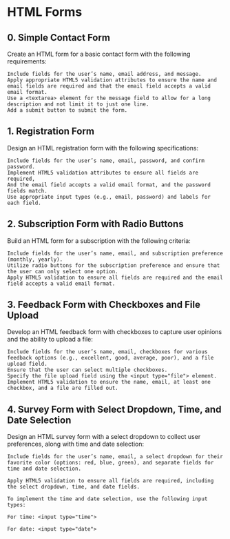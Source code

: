 # HTML Forms

## 0. Simple Contact Form 
Create an HTML form for a basic contact form with the following requirements:

    Include fields for the user’s name, email address, and message.
    Apply appropriate HTML5 validation attributes to ensure the name and email fields are required and that the email field accepts a valid email format.
    Use a <textarea> element for the message field to allow for a long description and not limit it to just one line.
    Add a submit button to submit the form.

## 1. Registration Form 
Design an HTML registration form with the following specifications:

    Include fields for the user’s name, email, password, and confirm password.
    Implement HTML5 validation attributes to ensure all fields are required,
    And the email field accepts a valid email format, and the password fields match.
    Use appropriate input types (e.g., email, password) and labels for each field.

## 2. Subscription Form with Radio Buttons 
Build an HTML form for a subscription with the following criteria:

    Include fields for the user’s name, email, and subscription preference (monthly, yearly).
    Utilize radio buttons for the subscription preference and ensure that the user can only select one option.
    Apply HTML5 validation to ensure all fields are required and the email field accepts a valid email format.


## 3. Feedback Form with Checkboxes and File Upload 
Develop an HTML feedback form with checkboxes to capture user opinions and the ability to upload a file:

    Include fields for the user’s name, email, checkboxes for various feedback options (e.g., excellent, good, average, poor), and a file upload field.
    Ensure that the user can select multiple checkboxes.
    Specify the file upload field using the <input type="file"> element.
    Implement HTML5 validation to ensure the name, email, at least one checkbox, and a file are filled out.

## 4. Survey Form with Select Dropdown, Time, and Date Selection 
Design an HTML survey form with a select dropdown to collect user preferences, along with time and date selection:

    Include fields for the user’s name, email, a select dropdown for their favorite color (options: red, blue, green), and separate fields for time and date selection.

    Apply HTML5 validation to ensure all fields are required, including the select dropdown, time, and date fields.

    To implement the time and date selection, use the following input types:

    For time: <input type="time">

    For date: <input type="date">
